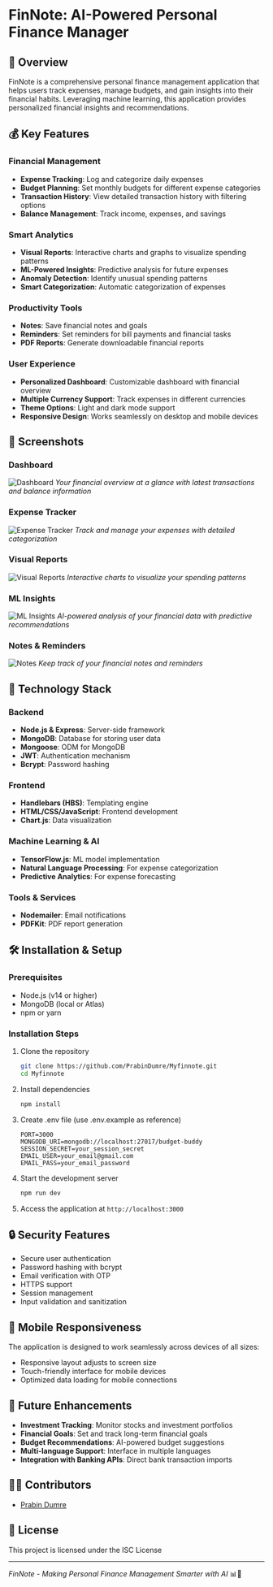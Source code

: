 # FinNote: AI-Powered Personal Finance Manager

## 🌟 Overview

FinNote is a comprehensive personal finance management application that helps users track expenses, manage budgets, and gain insights into their financial habits. Leveraging machine learning, this application provides personalized financial insights and recommendations.

## 💰 Key Features

### Financial Management
- **Expense Tracking**: Log and categorize daily expenses
- **Budget Planning**: Set monthly budgets for different expense categories
- **Transaction History**: View detailed transaction history with filtering options
- **Balance Management**: Track income, expenses, and savings

### Smart Analytics
- **Visual Reports**: Interactive charts and graphs to visualize spending patterns
- **ML-Powered Insights**: Predictive analysis for future expenses
- **Anomaly Detection**: Identify unusual spending patterns
- **Smart Categorization**: Automatic categorization of expenses

### Productivity Tools
- **Notes**: Save financial notes and goals
- **Reminders**: Set reminders for bill payments and financial tasks
- **PDF Reports**: Generate downloadable financial reports

### User Experience
- **Personalized Dashboard**: Customizable dashboard with financial overview
- **Multiple Currency Support**: Track expenses in different currencies
- **Theme Options**: Light and dark mode support
- **Responsive Design**: Works seamlessly on desktop and mobile devices

## 📸 Screenshots

### Dashboard
![Dashboard](./screenshots/dashboard.png)
*Your financial overview at a glance with latest transactions and balance information*

### Expense Tracker
![Expense Tracker](./screenshots/expense-tracker.png)
*Track and manage your expenses with detailed categorization*

### Visual Reports
![Visual Reports](./screenshots/visuals.png)
*Interactive charts to visualize your spending patterns*

### ML Insights
![ML Insights](./screenshots/ml-insights.png)
*AI-powered analysis of your financial data with predictive recommendations*

### Notes & Reminders
![Notes](./screenshots/notes.png)
*Keep track of your financial notes and reminders*

## 🚀 Technology Stack

### Backend
- **Node.js & Express**: Server-side framework
- **MongoDB**: Database for storing user data
- **Mongoose**: ODM for MongoDB
- **JWT**: Authentication mechanism
- **Bcrypt**: Password hashing

### Frontend
- **Handlebars (HBS)**: Templating engine
- **HTML/CSS/JavaScript**: Frontend development
- **Chart.js**: Data visualization

### Machine Learning & AI
- **TensorFlow.js**: ML model implementation
- **Natural Language Processing**: For expense categorization
- **Predictive Analytics**: For expense forecasting

### Tools & Services
- **Nodemailer**: Email notifications
- **PDFKit**: PDF report generation

## 🛠️ Installation & Setup

### Prerequisites
- Node.js (v14 or higher)
- MongoDB (local or Atlas)
- npm or yarn

### Installation Steps
1. Clone the repository
   ```bash
   git clone https://github.com/PrabinDumre/Myfinnote.git
   cd Myfinnote
   ```

2. Install dependencies
   ```bash
   npm install
   ```

3. Create .env file (use .env.example as reference)
   ```
   PORT=3000
   MONGODB_URI=mongodb://localhost:27017/budget-buddy
   SESSION_SECRET=your_session_secret
   EMAIL_USER=your_email@gmail.com
   EMAIL_PASS=your_email_password
   ```

4. Start the development server
   ```bash
   npm run dev
   ```

5. Access the application at `http://localhost:3000`

## 🔒 Security Features
- Secure user authentication
- Password hashing with bcrypt
- Email verification with OTP
- HTTPS support
- Session management
- Input validation and sanitization

## 📱 Mobile Responsiveness
The application is designed to work seamlessly across devices of all sizes:
- Responsive layout adjusts to screen size
- Touch-friendly interface for mobile devices
- Optimized data loading for mobile connections

## 🔮 Future Enhancements
- **Investment Tracking**: Monitor stocks and investment portfolios
- **Financial Goals**: Set and track long-term financial goals
- **Budget Recommendations**: AI-powered budget suggestions
- **Multi-language Support**: Interface in multiple languages
- **Integration with Banking APIs**: Direct bank transaction imports

## 👨‍💻 Contributors
- [Prabin Dumre](https://github.com/PrabinDumre)

## 📄 License
This project is licensed under the ISC License

---

*FinNote - Making Personal Finance Management Smarter with AI* 📊💸 
